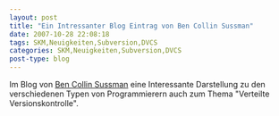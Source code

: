 ```yaml
---
layout: post
title: "Ein Intressanter Blog Eintrag von Ben Collin Sussman"
date: 2007-10-28 22:08:18
tags: SKM,Neuigkeiten,Subversion,DVCS
categories: SKM,Neuigkeiten,Subversion,DVCS
post-type: blog
---
```

Im Blog von <a href="http://blog.red-bean.com/sussman/?p=79"  title="Versioncontrol and The 80%">Ben Collin Sussman</a> eine Interessante Darstellung zu den verschiedenen Typen von Programmierern auch zum Thema "Verteilte Versionskontrolle".
